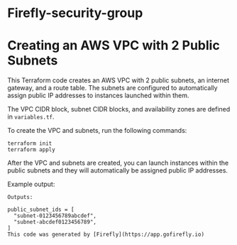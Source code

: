 # Firefly-security-group
# Creating an AWS VPC with 2 Public Subnets

This Terraform code creates an AWS VPC with 2 public subnets, an internet gateway, and a route table. The subnets are configured to automatically assign public IP addresses to instances launched within them.

The VPC CIDR block, subnet CIDR blocks, and availability zones are defined in `variables.tf`.

To create the VPC and subnets, run the following commands:

```
terraform init
terraform apply
```

After the VPC and subnets are created, you can launch instances within the public subnets and they will automatically be assigned public IP addresses.

Example output:

```
Outputs:

public_subnet_ids = [
  "subnet-0123456789abcdef",
  "subnet-abcdef0123456789",
]
This code was generated by [Firefly](https://app.gofirefly.io)